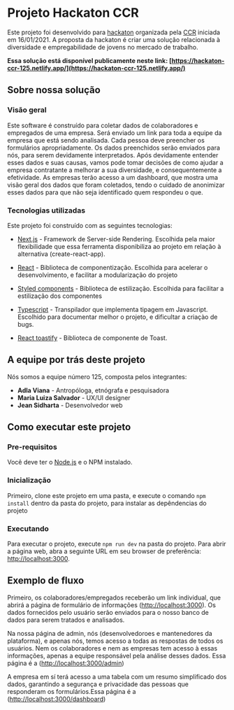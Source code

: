# Projeto Hackaton CCR

Este projeto foi desenvolvido para [hackaton](http://www.grupoccr.com.br/hackathonccr/) organizada pela [CCR](http://www.grupoccr.com.br/) iniciada em 16/01/2021. A proposta da hackaton é criar uma solução relacionada à diversidade e empregabilidade de jovens no mercado de trabalho.

**Essa solução está disponível publicamente neste link: [https://hackaton-ccr-125.netlify.app/](https://hackaton-ccr-125.netlify.app/)**

## Sobre nossa solução

### Visão geral

Este software é construído para coletar dados de colaboradores e empregados de uma empresa. Será enviado um link para toda a equipe da empresa que está sendo analisada. Cada pessoa deve preencher os formulários apropriadamente. Os dados preenchidos serão enviados para nós, para serem devidamente interpretados. Após devidamente entender esses dados e suas causas, vamos pode tomar decisões de como ajudar a empresa contratante a melhorar a sua diversidade, e consequentemente a efetividade. As empresas terão acesso a um dashboard, que mostra uma visão geral dos dados que foram coletados, tendo o cuidado de anonimizar esses dados para que não seja identificado quem respondeu o que.

### Tecnologias utilizadas

Este projeto foi construído com as seguintes tecnologias:

- [Next.js](https://nextjs.org/) - Framework de Server-side Rendering. Escolhida pela maior flexibilidade que essa ferramenta disponibiliza ao projeto em relação à alternativa (create-react-app).

- [React](https://reactjs.org/) - Biblioteca de componentização. Escolhida para acelerar o desenvolvimento, e facilitar a modularização do projeto

- [Styled components](https://styled-components.com/) - Biblioteca de estilização. Escolhida para facilitar a estilização dos componentes

- [Typescript](https://www.typescriptlang.org/) - Transpilador que implementa tipagem em Javascript. Escolhido para documentar melhor o projeto, e dificultar a criaçào de bugs.

- [React toastify](https://github.com/fkhadra/react-toastify) - Biblioteca de componente de Toast.

## A equipe por trás deste projeto

Nós somos a equipe número 125, composta pelos integrantes:

- **Adla Viana** - Antropóloga, etnógrafa e pesquisadora
- **Maria Luiza Salvador** - UX/UI designer
- **Jean Sidharta** - Desenvolvedor web

## Como executar este projeto

### Pre-requisitos

Você deve ter o [Node.js](https://nodejs.org/) e o NPM instalado.

### Inicialização

Primeiro, clone este projeto em uma pasta, e execute o comando `npm install` dentro da pasta do projeto, para instalar as depêndencias do projeto

### Executando

Para executar o projeto, execute `npm run dev` na pasta do projeto. Para abrir a página web, abra a seguinte URL em seu browser de preferência: [http://localhost:3000](http://localhost:3000).

## Exemplo de fluxo

Primeiro, os colaboradores/empregados receberão um link individual, que abrirá a página de formulário de informações ([http://localhost:3000](http://localhost:3000)). Os dados fornecidos pelo usuário serão enviados para o nosso banco de dados para serem tratados e analisados.

Na nossa página de admin, nós (desenvolvedoroes e mantenedores da plataforma), e apenas nós, temos acesso a todas as respostas de todos os usuários. Nem os colaboradores e nem as empresas tem acesso à essas informações, apenas a equipe responsável pela análise desses dados. Essa página é a ([http://localhost:3000/admin](http://localhost:3000/admin))

A empresa em sí terá acesso a uma tabela com um resumo simplificado dos dados, garantindo a segurança e privacidade das pessoas que responderam os formulários.Essa página é a ([http://localhost:3000/dashboard](http://localhost:3000/dashboard))
